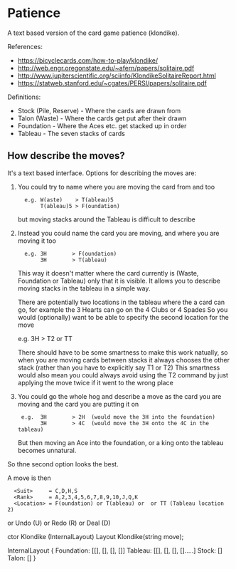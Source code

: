 # Patience
A text based version of the card game patience (klondike).

References:
* https://bicyclecards.com/how-to-play/klondike/
* http://web.engr.oregonstate.edu/~afern/papers/solitaire.pdf
* http://www.jupiterscientific.org/sciinfo/KlondikeSolitaireReport.html
* https://statweb.stanford.edu/~cgates/PERSI/papers/solitaire.pdf

Definitions:
* Stock (Pile, Reserve)  - Where the cards are drawn from
* Talon (Waste)          - Where the cards get put after their drawn
* Foundation             - Where the Aces etc. get stacked up in order
* Tableau                - The seven stacks of cards


## How describe the moves?
It's a text based interface.  Options for describing the moves are:

1. You could try to name where you are moving the card from and too  

         e.g. W(aste)    > T(ableau)5
              T(ableau)5 > F(oundation)

   but moving stacks around the Tableau is difficult to describe

2. Instead you could name the card you are moving, and where you are moving it too

         e.g. 3H        > F(oundation)
		      3H        > T(ableau)

   This way it doesn't matter where the card currently is (Waste, Foundation or Tableau) only that it is visible.
   It allows you to describe moving stacks in the tableau in a simple way.
   
   There are potentially two locations in the tableau where the a card can go, for example the 3 Hearts can go on the 4 Clubs or 4 Spades
   So you would (optionally) want to be able to specify the second location for the move 

     e.g.  3H        > T2 or TT

   There should have to be some smartness to make this work natually, so when you are moving cards between stacks it always chooses the other stack (rather than you have to explicitly say T1 or T2)
   This smartness would also mean you could always avoid using the T2 command by just applying the move twice if it went to the wrong place
	
3. You could go the whole hog and describe a move as the card you are moving and the card you are putting it on
   
        e.g.  3H        > 2H  (would move the 3H into the foundation)
		      3H        > 4C  (would move the 3H onto the 4C in the tableau)

   But then moving an Ace into the foundation, or a king onto the tableau becomes unnatural.

So thne second option looks the best.


A move is then
      <Rank><Suit><Location>

	  <Suit>     = C,D,H,S
	  <Rank>     = A,2,3,4,5,6,7,8,9,10,J,Q,K
	  <Location> = F(oundation) or T(ableau) or  or TT (Tableau location 2)

or Undo (U)
or Redo (R)
or Deal (D)   


ctor Klondike (InternalLayout)
Layout Klondike(string move);

InternalLayout {
	Foundation: [[], [], [], []]
	Tableau: [[], [], [], [].....]
	Stock: []
	Talon: []
}

